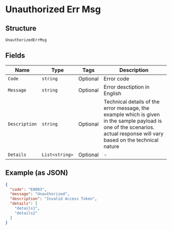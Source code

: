 
# Unauthorized Err Msg

## Structure

`UnauthorizedErrMsg`

## Fields

| Name | Type | Tags | Description |
|  --- | --- | --- | --- |
| `Code` | `string` | Optional | Error code |
| `Message` | `string` | Optional | Error desctiption in English |
| `Description` | `string` | Optional | Technical details of the error message, the example which is given in the sample payload is one of the scenarios. actual response will vary based on the technical nature |
| `Details` | `List<string>` | Optional | - |

## Example (as JSON)

```json
{
  "code": "E0003",
  "message": "Unauthorized",
  "description": "Invalid Access Token",
  "details": [
    "details1",
    "details2"
  ]
}
```

